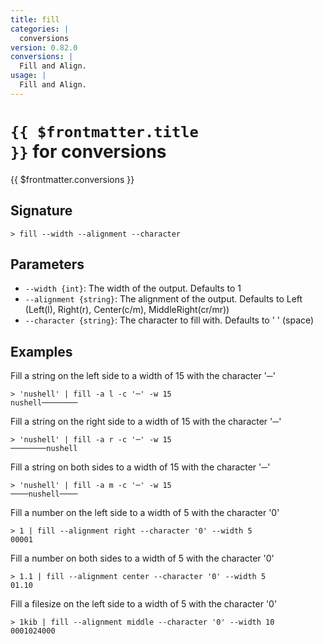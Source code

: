 ```yaml
---
title: fill
categories: |
  conversions
version: 0.82.0
conversions: |
  Fill and Align.
usage: |
  Fill and Align.
---
```


# <code>{{ $frontmatter.title }}</code> for conversions

<div class='command-title'>{{ $frontmatter.conversions }}</div>

## Signature

```> fill --width --alignment --character```

## Parameters

 -  `--width {int}`: The width of the output. Defaults to 1
 -  `--alignment {string}`: The alignment of the output. Defaults to Left (Left(l), Right(r), Center(c/m), MiddleRight(cr/mr))
 -  `--character {string}`: The character to fill with. Defaults to ' ' (space)

## Examples

Fill a string on the left side to a width of 15 with the character '─'
```shell
> 'nushell' | fill -a l -c '─' -w 15
nushell────────
```

Fill a string on the right side to a width of 15 with the character '─'
```shell
> 'nushell' | fill -a r -c '─' -w 15
────────nushell
```

Fill a string on both sides to a width of 15 with the character '─'
```shell
> 'nushell' | fill -a m -c '─' -w 15
────nushell────
```

Fill a number on the left side to a width of 5 with the character '0'
```shell
> 1 | fill --alignment right --character '0' --width 5
00001
```

Fill a number on both sides to a width of 5 with the character '0'
```shell
> 1.1 | fill --alignment center --character '0' --width 5
01.10
```

Fill a filesize on the left side to a width of 5 with the character '0'
```shell
> 1kib | fill --alignment middle --character '0' --width 10
0001024000
```
